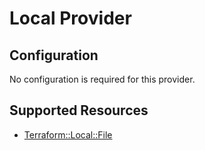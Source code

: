 # Local Provider

## Configuration

No configuration is required for this provider.

## Supported Resources

* [Terraform::Local::File](File.md)